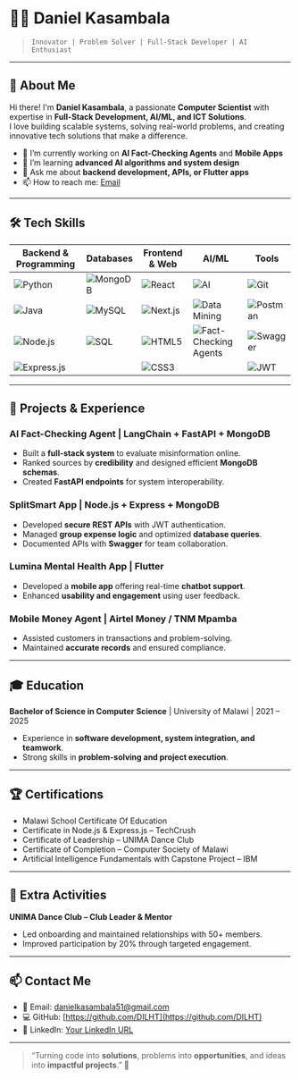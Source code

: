 # 👨‍💻 Daniel Kasambala

> `Innovator | Problem Solver | Full-Stack Developer | AI Enthusiast`

---

## 🌟 About Me

Hi there! I'm **Daniel Kasambala**, a passionate **Computer Scientist** with expertise in **Full-Stack Development, AI/ML, and ICT Solutions**.  
I love building scalable systems, solving real-world problems, and creating innovative tech solutions that make a difference.  

- 🔭 I’m currently working on **AI Fact-Checking Agents** and **Mobile Apps**  
- 🌱 I’m learning **advanced AI algorithms and system design**  
- 💬 Ask me about **backend development, APIs, or Flutter apps**  
- 📫 How to reach me: [Email](mailto:danielkasambala51@gmail.com)  

---

## 🛠 Tech Skills

| Backend & Programming | Databases | Frontend & Web | AI/ML | Tools |
|----------------------|-----------|----------------|-------|-------|
| ![Python](https://img.shields.io/badge/-Python-3776AB?style=flat&logo=python&logoColor=white) | ![MongoDB](https://img.shields.io/badge/-MongoDB-47A248?style=flat&logo=mongodb&logoColor=white) | ![React](https://img.shields.io/badge/-React-61DAFB?style=flat&logo=react&logoColor=white) | ![AI](https://img.shields.io/badge/-AI-FF6F61?style=flat) | ![Git](https://img.shields.io/badge/-Git-F05032?style=flat&logo=git&logoColor=white) |
| ![Java](https://img.shields.io/badge/-Java-007396?style=flat&logo=java&logoColor=white) | ![MySQL](https://img.shields.io/badge/-MySQL-4479A1?style=flat&logo=mysql&logoColor=white) | ![Next.js](https://img.shields.io/badge/-Next.js-000000?style=flat&logo=nextdotjs&logoColor=white) | ![Data Mining](https://img.shields.io/badge/-Data_Mining-FFA500?style=flat) | ![Postman](https://img.shields.io/badge/-Postman-FF6C37?style=flat&logo=postman&logoColor=white) |
| ![Node.js](https://img.shields.io/badge/-Node.js-339933?style=flat&logo=node.js&logoColor=white) | ![SQL](https://img.shields.io/badge/-SQL-003B57?style=flat&logo=sql&logoColor=white) | ![HTML5](https://img.shields.io/badge/-HTML5-E34F26?style=flat&logo=html5&logoColor=white) | ![Fact-Checking Agents](https://img.shields.io/badge/-Fact-Checking-00BFFF?style=flat) | ![Swagger](https://img.shields.io/badge/-Swagger-85EA2D?style=flat&logo=swagger&logoColor=white) |
| ![Express.js](https://img.shields.io/badge/-Express.js-000000?style=flat&logo=express&logoColor=white) | | ![CSS3](https://img.shields.io/badge/-CSS3-1572B6?style=flat&logo=css3&logoColor=white) | | ![JWT](https://img.shields.io/badge/-JWT-000000?style=flat) |

---

## 📂 Projects & Experience

### AI Fact-Checking Agent | LangChain + FastAPI + MongoDB
- Built a **full-stack system** to evaluate misinformation online.
- Ranked sources by **credibility** and designed efficient **MongoDB schemas**.
- Created **FastAPI endpoints** for system interoperability.

### SplitSmart App | Node.js + Express + MongoDB
- Developed **secure REST APIs** with JWT authentication.
- Managed **group expense logic** and optimized **database queries**.
- Documented APIs with **Swagger** for team collaboration.

### Lumina Mental Health App | Flutter
- Developed a **mobile app** offering real-time **chatbot support**.
- Enhanced **usability and engagement** using user feedback.

### Mobile Money Agent | Airtel Money / TNM Mpamba
- Assisted customers in transactions and problem-solving.
- Maintained **accurate records** and ensured compliance.

---

## 🎓 Education

**Bachelor of Science in Computer Science** | University of Malawi | 2021 – 2025  
- Experience in **software development, system integration, and teamwork**.
- Strong skills in **problem-solving and project execution**.

---

## 🏆 Certifications

- Malawi School Certificate Of Education  
- Certificate in Node.js & Express.js – TechCrush  
- Certificate of Leadership – UNIMA Dance Club  
- Certificate of Completion – Computer Society of Malawi  
- Artificial Intelligence Fundamentals with Capstone Project – IBM  

---

## 💃 Extra Activities

**UNIMA Dance Club – Club Leader & Mentor**  
- Led onboarding and maintained relationships with 50+ members.  
- Improved participation by 20% through targeted engagement.  

---

## 📫 Contact Me

- 📧 Email: [danielkasambala51@gmail.com](mailto:danielkasambala51@gmail.com)  
- 💻 GitHub: [https://github.com/DILHT](https://github.com/DILHT)  
- 🔗 LinkedIn: [Your LinkedIn URL](https://linkedin.com/)  

---

> “Turning code into **solutions**, problems into **opportunities**, and ideas into **impactful projects**.” 🚀
